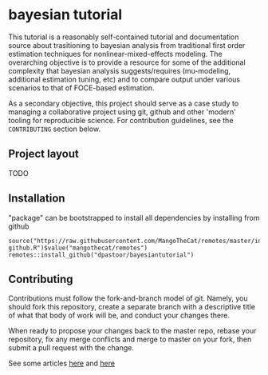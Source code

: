 bayesian tutorial
=======

This tutorial is a reasonably self-contained tutorial and documentation source about
trasitioning to bayesian analysis from traditional first order estimation techniques
for nonlinear-mixed-effects modeling. The overarching objective is to provide a resource
for some of the additional complexity that bayesian analysis suggests/requires 
(mu-modeling, additional estimation tuning, etc) and to compare output under various scenarios 
to that of FOCE-based estimation.

As a secondary objective, this project should serve as a case study to managing a collaborative
project using git, github and other 'modern' tooling for reproducible science. For
contribution guidelines, see the `CONTRIBUTING` section below.


## Project layout

TODO

## Installation

"package" can be bootstrapped to install all dependencies by installing from github

```
source("https://raw.githubusercontent.com/MangoTheCat/remotes/master/install-github.R")$value("mangothecat/remotes")
remotes::install_github("dpastoor/bayesiantutorial")

```

## Contributing

Contributions must follow the fork-and-branch model of git. Namely, you should
fork this repository, create a separate branch with a descriptive title of what 
that body of work will be, and conduct your changes there.

When ready to propose your changes back to the master repo, rebase your repository,
fix any merge conflicts and merge to master on your fork, then submit a pull request with
the change.

See some articles [here](http://blog.scottlowe.org/2015/01/27/using-fork-branch-git-workflow/) and 
[here](https://gist.github.com/Chaser324/ce0505fbed06b947d962)
